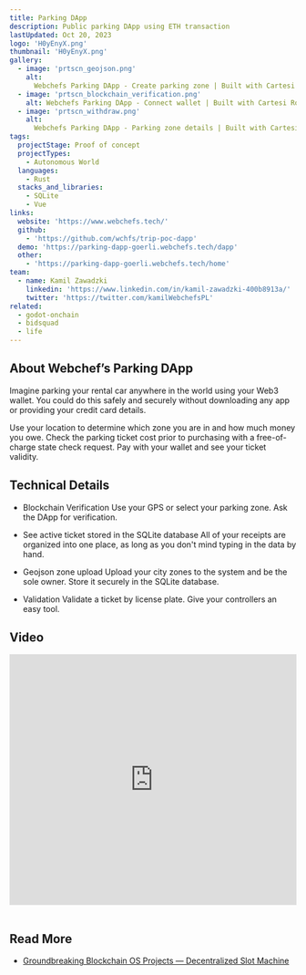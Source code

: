 ```yaml
---
title: Parking DApp
description: Public parking DApp using ETH transaction
lastUpdated: Oct 20, 2023
logo: 'H0yEnyX.png'
thumbnail: 'H0yEnyX.png'
gallery:
  - image: 'prtscn_geojson.png'
    alt:
      Webchefs Parking DApp - Create parking zone | Built with Cartesi Rollups
  - image: 'prtscn_blockchain_verification.png'
    alt: Webchefs Parking DApp - Connect wallet | Built with Cartesi Rollups
  - image: 'prtscn_withdraw.png'
    alt:
      Webchefs Parking DApp - Parking zone details | Built with Cartesi Rollups
tags:
  projectStage: Proof of concept
  projectTypes:
    - Autonomous World
  languages:
    - Rust
  stacks_and_libraries:
    - SQLite
    - Vue
links:
  website: 'https://www.webchefs.tech/'
  github:
    - 'https://github.com/wchfs/trip-poc-dapp'
  demo: 'https://parking-dapp-goerli.webchefs.tech/dapp'
  other:
    - 'https://parking-dapp-goerli.webchefs.tech/home'
team:
  - name: Kamil Zawadzki
    linkedin: 'https://www.linkedin.com/in/kamil-zawadzki-400b8913a/'
    twitter: 'https://twitter.com/kamilWebchefsPL'
related:
  - godot-onchain
  - bidsquad
  - life
---
```


## About Webchef’s Parking DApp

Imagine parking your rental car anywhere in the world using your Web3 wallet.
You could do this safely and securely without downloading any app or providing
your credit card details.

Use your location to determine which zone you are in and how much money you owe.
Check the parking ticket cost prior to purchasing with a free-of-charge state
check request. Pay with your wallet and see your ticket validity.

## Technical Details

- Blockchain Verification Use your GPS or select your parking zone. Ask the DApp
  for verification.

- See active ticket stored in the SQLite database All of your receipts are
  organized into one place, as long as you don't mind typing in the data by
  hand.

- Geojson zone upload Upload your city zones to the system and be the sole
  owner. Store it securely in the SQLite database.

- Validation Validate a ticket by license plate. Give your controllers an easy
  tool.

## Video

<iframe width="100%" height="440" src="https://www.youtube.com/embed/t_xAUGkWf-E" title="YouTube video player" frameBorder="0" allow="accelerometer; autoplay; clipboard-write; encrypted-media; gyroscope; picture-in-picture; web-share" allowFullScreen></iframe>

<br/>
<br/>

## Read More

- [Groundbreaking Blockchain OS Projects — Decentralized Slot Machine](https://medium.com/cartesi/groundbreaking-blockchain-os-projects-webchefs-378f516cc3ea)
